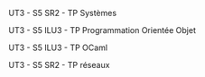 UT3 - S5 SR2 - TP Systèmes 

UT3 - S5 ILU3 - TP Programmation Orientée Objet 

UT3 - S5 ILU3 - TP OCaml 

UT3 - S5 SR2 - TP réseaux 
